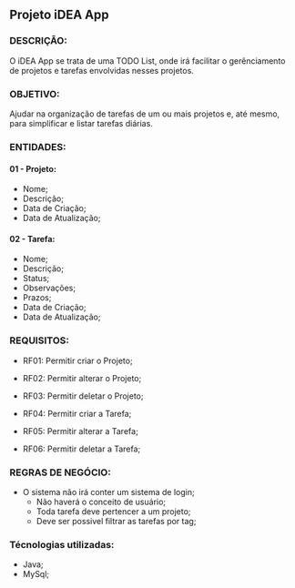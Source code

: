 ## Projeto iDEA App
### DESCRIÇÃO:
  O iDEA App se trata de uma TODO List, onde irá facilitar o gerênciamento de projetos e tarefas envolvidas nesses projetos.
  
### OBJETIVO: 
  Ajudar na organização de tarefas de um ou mais projetos e, até mesmo, para simplificar e listar tarefas diárias.
  
### ENTIDADES:

#### 01 - Projeto:
  - Nome;
  - Descrição;
  - Data de Criação;
  - Data de Atualização;

#### 02 - Tarefa:
  - Nome;
  - Descrição;
  - Status;
  - Observações;
  - Prazos;
  - Data de Criação;
  - Data de Atualização;

### REQUISITOS:

 - RF01: Permitir criar o Projeto;
 - RF02: Permitir alterar o Projeto;
 - RF03: Permitir deletar o Projeto;
 
 - RF04: Permitir criar a Tarefa;
 - RF05: Permitir alterar a Tarefa;
 - RF06: Permitir deletar a Tarefa;
 
### REGRAS DE NEGÓCIO:

- O sistema não irá conter um sistema de login;
	- Não haverá o conceito de usuário;
	- Toda tarefa deve pertencer a um projeto;
	- Deve ser possivel filtrar as tarefas por tag; 

### Técnologias utilizadas:

- Java;
- MySql;
 
